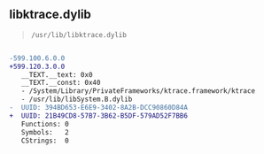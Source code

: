 ## libktrace.dylib

> `/usr/lib/libktrace.dylib`

```diff

-599.100.6.0.0
+599.120.3.0.0
   __TEXT.__text: 0x0
   __TEXT.__const: 0x40
   - /System/Library/PrivateFrameworks/ktrace.framework/ktrace
   - /usr/lib/libSystem.B.dylib
-  UUID: 394BD653-E6E9-3402-8A2B-DCC90860D84A
+  UUID: 21B49CD8-57B7-3B62-B5DF-579AD52F7BB6
   Functions: 0
   Symbols:   2
   CStrings:  0

```
